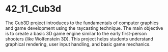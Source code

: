 # 42_11_Cub3d
The Cub3D project introduces to the fundamentals of computer graphics and game development using the raycasting technique. The main objective is to create a basic 3D game engine similar to the early first-person shooters (like Wolfenstein 3D). This project helps students understand graphical rendering, user input handling, and basic game mechanics.
